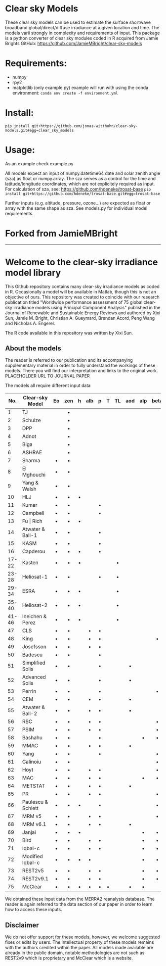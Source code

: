 # Clear sky Models

These clear sky models can be used to estimate the surface shortwave broadband global/direct/diffuse irradiance at a given location and time. The models varii strongly in complexity and requirements of input. 
This package is a python converter of clear sky modules coded in R acquired from Jamie Brights GitHub: https://github.com/JamieMBright/clear-sky-models

# Requirements:
 - numpy
 - rpy2
 - matplotlib (only example.py)
 example will run with using the conda environment:
 `conda env create -f environment.yml`

# Install:
` pip install git+https://github.com/jonas-witthuhn/clear-sky-models.git#egg=clear_sky_models `

# Usage:
As an example check example.py

All models expect an input of numpy.datetime64 date and solar zenith angle (sza) as float or numpy.array. The sza serves as a control for the time and latitude/longitude coordinates, which are not explicitely required as input. 
For calculation of sza, see: https://github.com/hdeneke/trosat-base
`pip install git+https://github.com/hdeneke/trosat-base.git#egg=trosat-base`

Further inputs (e.g. altitude, pressure, ozone...) are expected as float or array with the same shape as sza. See models.py for individual model requirements.



# Forked from JamieMBright

---

# Welcome to the clear-sky irradiance model library
This Github repository contains many clear-sky irradiance models as coded in R. Occasionally a model will be available in Matlab, though this is not an objective of ours.
This repository was created to coincide with our research publication titled "Worldwide performance assessment of 75 global clear-sky irradiance models using Principal Component Analysis" published in the Journal of Renewable and Sustainable Energy Reviews and authored by Xixi Sun, Jamie M. Bright, Christian A. Gueymard, Brendan Acord, Peng Wang and Nicholas A. Engerer.

The R code available in this repository was written by Xixi Sun.

## About the models
The reader is referred to our publication and its accompanying supplementary material in order to fully understand the workings of these models. There you will find our interpretation and links to the original work.
PLACEHOLDER URL TO JOURNAL PAPER

The models all require different input data


|No. |Clear-sky Model|Eo|zen|h|alb|p|T|TL|aod|alp|beta|O3|NO2 |H2O|tau|Tot 
|---|------|:--:|:--:|:--:|:--:|:--:|:--:|:--:|:--:|:--:|:--:|:--:|:--:|:--:|:--:|:--:
|1 | TJ || •| | | | | | | | | | | | | 1 
|2 | Schulze || •| | | | | | | | | | | | | 1 
|3 | DPP || •| | | | | | | | | | | | | 1 
|4 | Adnot || •| | | | | | | | | | | | | 1 
|5 | Biga ||•| | | | | | | | | | | | | 1 
|6 | ASHRAE ||•| | | | | | | | | | | | | 1 
|7 | Sharma | •|•| | | | | | | | | | | | | 2 
|8 | El Mghouchi | •|•| | | | | | | | | | | | | 2 
|9 | Yang & Walsh | •|•| | | | | | | | | | | | | 2 
|10 | HLJ |•|•|• ||||||| | | ||| 3 
|11 | Kumar |•|• |||• ||||||| | || 3 
|12 | Campbell |•|• |||• ||||||| | || 3 
|13 | Fu \| Rich | • |• |•|| | |||| | | ||| 3 
|14 | Atwater & Ball-1 |•|•|| |•| | | | | | | |• | |4 
|15 | KASM |•|•| | |•| | | | | | | |• | |4 
|16 | Capderou |•|•| •| |•| | | | | | | | | |4 
|17-22 | Kasten | •|• |• ||||• || | | | | | | 4 
|23-28 | Heliosat-1 | •|•|||• ||• ||| || | | | 4 
|29-34 | ESRA | •|• |•| | | |• | | | | | | | | 4 
|35-40 | Heliosat-2 |•|• |• ||||• ||| | | || | 4 
|41-46 | Ineichen & Perez | •|•|• ||||• || | | ||| | 4 
|47 | CLS |•|•||•|• ||| |||||• | |5 
|48 | King |•|•||•|• ||| ||•||| | |5 
|49 | Josefsson | •|•||•|• ||| |||||• | |5 
|50 | Badescu | • |• |||• ||| |||•||• | |5 
|51 | Simplified Solis | •|•|||• |||• |||||• | |5 
|52 | Advanced Solis | •|•|||• |||• |||||• | |5 
|53 | Perrin | •|•|||• ||| ||•|•||• | |6 
|54 | CEM | •|•||•|• ||| • | ||||• | |6 
|55 | Atwater & Ball-2 | •|• ||• |•|| |•|||||•| |6 
|56 | RSC | •|•||•|•|| | ||•|||•| |6 
|57 | PSIM | •|•||•|•|| | ||•|||•| |6 
|58 | Bashahu |•|•| | |• | | | |•|•| ||•| |6 
|59 | MMAC | •|•||•|•|||•|||||•| |6 
|60 | Yang | •|•|||•|||||•|•||•| |6 
|61 | Calinoiu |•|•||||||||•|•|•|• | |6 
|62 | Hoyt | •|•||•|•|||||•|•||•| | 7 
|63 | MAC | •|•||•|•||||•|•|||•||7 
|64 | METSTAT | •|•| |•|•|||•| | |•| |•| | 7 
|65 | PR | •|•| |•|•| | | | |•|•| |•| | 7 
|66 | Paulescu & Schlett | •|•|•| |•| | | | |•|•| |•| | 7 
|67 | MRM v5 | •|•||•|•|||||•|•||• | |7 
|68 | MRM v6.1 | •|•||•|•|||•| | |•||•|| 7 
|69 | Janjai |•|•|•| |||||•|• |• ||•| | 7 
|70 | Bird | •|•||• |•||| |•|• |• ||• | |8 
|71 | Iqbal-c | •|•||•|•||| |•|• |• ||• | |8 
|72 | Modified Iqbal-c |•|•|•|•| ||||•|•|•||•| |8 
|73 | REST2v5 | •|•||•|•||||• |• |• |• |• || 9 
|74 | REST2v9.1 |•|•||•|•||||•|•|•| |•|•| 9 
|75 | McClear | •|•|•|•|•|•|| •|•| | •| |•| | 10 


We obtained these input data from the MERRA2 reanalysis database. 
The reader is again referred to the data section of our paper in order to learn how to access these inputs.

## Disclaimer
We do not offer support for these models, however, we welcome suggested fixes or edits by users. 
The intellectual property of these models remains with the authors credited within the paper. 
All models made available are already in the public domain, notable methodologies are not such as REST2v9 which is proprietary and McClear which is a website.
